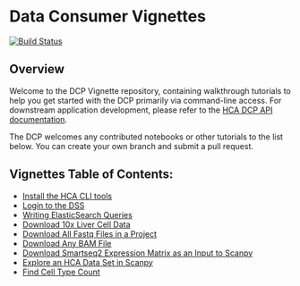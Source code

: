 # Data Consumer Vignettes

[![Build Status](https://travis-ci.com/HumanCellAtlas/data-consumer-vignettes.svg?branch=master)](https://travis-ci.com/HumanCellAtlas/data-consumer-vignettes)

## Overview

Welcome to the DCP Vignette repository, containing walkthrough tutorials to help you get started with the DCP primarily via command-line access. For downstream application development, please refer to the [HCA DCP API documentation](https://prod.data.humancellatlas.org/apis).

The DCP welcomes any contributed notebooks or other tutorials to the list below. You can create your own branch and submit a pull request. 

## Vignettes Table of Contents:

* [Install the HCA CLI tools](install-hca/install-hca.ipynb)
* [Login to the DSS](login/login.ipynb)
* [Writing ElasticSearch Queries](elasticsearch-queries/elasticsearch-queries.ipynb)
* [Download 10x Liver Cell Data](download-10x-seq-tcell/download-10x-liver.ipynb)
* [Download All Fastq Files in a Project](download-all-fastq-files/download-all-fastq-files.ipynb)
* [Download Any BAM File](download-any-bam-file/download-any-bam-file.ipynb)
* [Download Smartseq2 Expression Matrix as an Input to Scanpy](download-smartseq2-matrix-scanpy/download-smartseq2-matrix-scanpy.ipynb)
* [Explore an HCA Data Set in Scanpy](explore-hca-dataset-scanpy/explore-hca-dataset-scanpy.ipynb)
* [Find Cell Type Count](find-cell-type-count/find-cell-type-count.ipynb)
